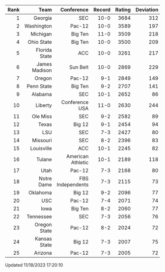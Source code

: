 | Rank  | Team                 | Conference           | Record   | Rating | Deviation |
| ---:  | ---:                 | ---:                 | ---:     | ---:   | ---:      |
| 1     | Georgia              | SEC                  | 10-0     | 3684   | 312       |
| 2     | Washington           | Pac-12               | 10-0     | 3589   | 197       |
| 3     | Michigan             | Big Ten              | 11-0     | 3509   | 218       |
| 4     | Ohio State           | Big Ten              | 10-0     | 3500   | 209       |
| 5     | Florida State        | ACC                  | 10-0     | 3261   | 217       |
| 6     | James Madison        | Sun Belt             | 10-0     | 2869   | 229       |
| 7     | Oregon               | Pac-12               | 9-1      | 2849   | 149       |
| 8     | Penn State           | Big Ten              | 9-2      | 2707   | 141       |
| 9     | Alabama              | SEC                  | 10-1     | 2652   | 86        |
| 10    | Liberty              | Conference USA       | 11-0     | 2630   | 244       |
| 11    | Ole Miss             | SEC                  | 9-2      | 2582   | 89        |
| 12    | Texas                | Big 12               | 9-1      | 2454   | 94        |
| 13    | LSU                  | SEC                  | 7-3      | 2427   | 80        |
| 14    | Missouri             | SEC                  | 8-2      | 2396   | 83        |
| 15    | Louisville           | ACC                  | 10-1     | 2245   | 82        |
| 16    | Tulane               | American Athletic    | 10-1     | 2189   | 118       |
| 17    | Utah                 | Pac-12               | 7-3      | 2168   | 80        |
| 18    | Notre Dame           | FBS Independents     | 7-3      | 2115   | 73        |
| 19    | Oklahoma             | Big 12               | 9-2      | 2096   | 77        |
| 20    | USC                  | Pac-12               | 7-4      | 2071   | 74        |
| 21    | Iowa                 | Big Ten              | 8-2      | 2060   | 77        |
| 22    | Tennessee            | SEC                  | 7-3      | 2056   | 76        |
| 23    | Oregon State         | Pac-12               | 8-2      | 2024   | 72        |
| 24    | Kansas State         | Big 12               | 7-3      | 2007   | 75        |
| 25    | Arizona              | Pac-12               | 7-3      | 2005   | 72        |

Updated 11/18/2023 17:20:10
